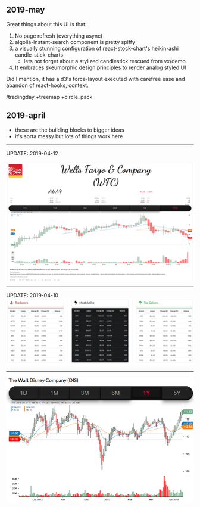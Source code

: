 2019-may
---
Great things about this UI is that:
1) No page refresh (everything async)
2) algolia-instant-search component is pretty spiffy
3) a visually stunning configuration of react-stock-chart's heikin-ashi candle-stick-charts
    - lets not forget about a stylized candlestick rescued from vx/demo. 
4) It embraces skeumorphic design principles to render analog styled UI

Did I mention,
it has a d3's force-layout executed with carefree ease and abandon of react-hooks, context.

/tradingday
+treemap
+circle_pack






2019-april
---
















- these are the building blocks to bigger ideas
- it's sorta messy but lots of things work here 

---
UPDATE: 2019-04-12

![stock-chart](./screenshots/quote.png)


---

UPDATE: 2019-04-10
![market-spotlight](./screenshots/market-spotlight.png)

---

![stock-chart](./screenshots/stock-chart.png)
